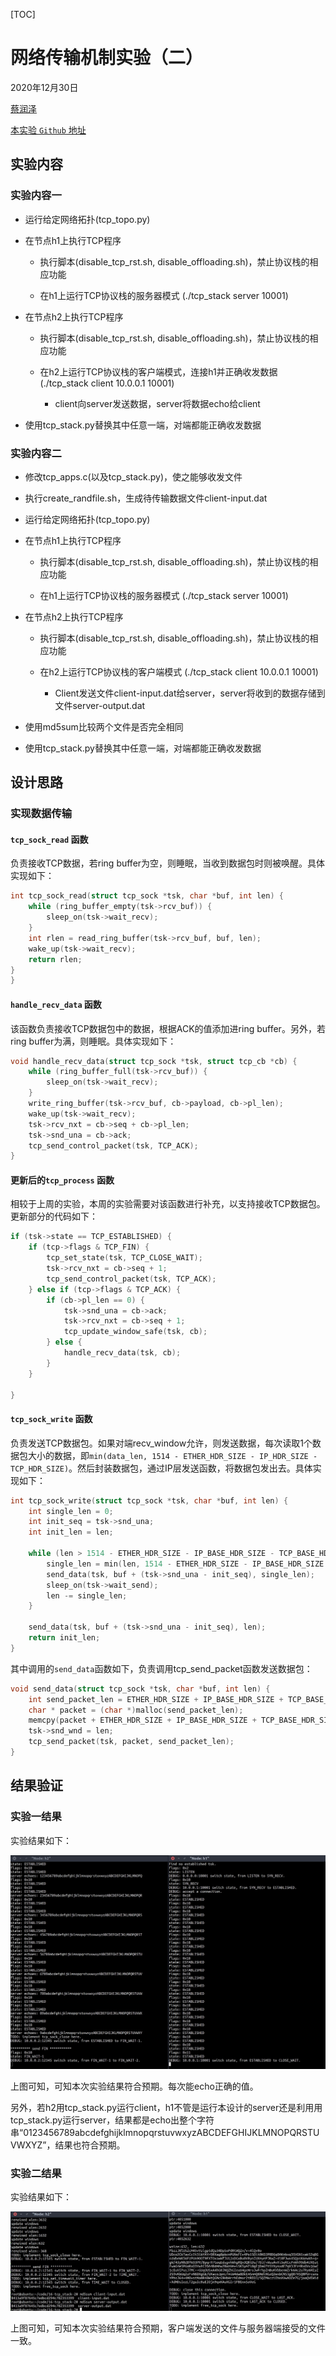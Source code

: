 [TOC]

# 网络传输机制实验（二）

2020年12月30日

[蔡润泽](https://github.com/RenzoTsai)

[本实验 `Github` 地址](https://github.com/RenzoTsai/UCAS-Computer-Network/tree/master/EXP16-TCP_Stack_2)

## 实验内容

### 实验内容一

- 运行给定网络拓扑(tcp_topo.py)

- 在节点h1上执行TCP程序

    * 执行脚本(disable_tcp_rst.sh, disable_offloading.sh)，禁止协议栈的相应功能

    * 在h1上运行TCP协议栈的服务器模式  (./tcp_stack server 10001)

- 在节点h2上执行TCP程序

    * 执行脚本(disable_tcp_rst.sh, disable_offloading.sh)，禁止协议栈的相应功能

    * 在h2上运行TCP协议栈的客户端模式，连接h1并正确收发数据  (./tcp_stack client 10.0.0.1 10001)

        - client向server发送数据，server将数据echo给client

- 使用tcp_stack.py替换其中任意一端，对端都能正确收发数据

### 实验内容二

- 修改tcp_apps.c(以及tcp_stack.py)，使之能够收发文件

- 执行create_randfile.sh，生成待传输数据文件client-input.dat

- 运行给定网络拓扑(tcp_topo.py)

- 在节点h1上执行TCP程序

    * 执行脚本(disable_tcp_rst.sh, disable_offloading.sh)，禁止协议栈的相应功能

    * 在h1上运行TCP协议栈的服务器模式  (./tcp_stack server 10001)

- 在节点h2上执行TCP程序

    * 执行脚本(disable_tcp_rst.sh, disable_offloading.sh)，禁止协议栈的相应功能

    * 在h2上运行TCP协议栈的客户端模式 (./tcp_stack client 10.0.0.1 10001)

        - Client发送文件client-input.dat给server，server将收到的数据存储到文件server-output.dat

- 使用md5sum比较两个文件是否完全相同

- 使用tcp_stack.py替换其中任意一端，对端都能正确收发数据

## 设计思路

### 实现数据传输

#### `tcp_sock_read` 函数

负责接收TCP数据，若ring buffer为空，则睡眠，当收到数据包时则被唤醒。具体实现如下：

```c
int tcp_sock_read(struct tcp_sock *tsk, char *buf, int len) {
	while (ring_buffer_empty(tsk->rcv_buf)) {
		sleep_on(tsk->wait_recv);
	}
	int rlen = read_ring_buffer(tsk->rcv_buf, buf, len);
	wake_up(tsk->wait_recv);
	return rlen;
}
}
```

#### `handle_recv_data` 函数

该函数负责接收TCP数据包中的数据，根据ACK的值添加进ring buffer。另外，若ring buffer为满，则睡眠。具体实现如下：

```c
void handle_recv_data(struct tcp_sock *tsk, struct tcp_cb *cb) {
	while (ring_buffer_full(tsk->rcv_buf)) {
		sleep_on(tsk->wait_recv);
	}
	write_ring_buffer(tsk->rcv_buf, cb->payload, cb->pl_len);
	wake_up(tsk->wait_recv);
	tsk->rcv_nxt = cb->seq + cb->pl_len;
	tsk->snd_una = cb->ack;
	tcp_send_control_packet(tsk, TCP_ACK);
}
```

#### 更新后的`tcp_process` 函数

相较于上周的实验，本周的实验需要对该函数进行补充，以支持接收TCP数据包。更新部分的代码如下：

```c
if (tsk->state == TCP_ESTABLISHED) {
    if (tcp->flags & TCP_FIN) {
        tcp_set_state(tsk, TCP_CLOSE_WAIT);
        tsk->rcv_nxt = cb->seq + 1;
        tcp_send_control_packet(tsk, TCP_ACK);
    } else if (tcp->flags & TCP_ACK) {
        if (cb->pl_len == 0) {
            tsk->snd_una = cb->ack;
            tsk->rcv_nxt = cb->seq + 1;
            tcp_update_window_safe(tsk, cb);
        } else {
            handle_recv_data(tsk, cb);
        }
    }

}
```

#### `tcp_sock_write` 函数

负责发送TCP数据包。如果对端recv_window允许，则发送数据，每次读取1个数据包大小的数据，即`min(data_len, 1514 - ETHER_HDR_SIZE - IP_HDR_SIZE - TCP_HDR_SIZE)`。然后封装数据包，通过IP层发送函数，将数据包发出去。具体实现如下：

```c
int tcp_sock_write(struct tcp_sock *tsk, char *buf, int len) {
	int single_len = 0;
	int init_seq = tsk->snd_una;
	int init_len = len;

	while (len > 1514 - ETHER_HDR_SIZE - IP_BASE_HDR_SIZE - TCP_BASE_HDR_SIZE) {
		single_len = min(len, 1514 - ETHER_HDR_SIZE - IP_BASE_HDR_SIZE - TCP_BASE_HDR_SIZE);
		send_data(tsk, buf + (tsk->snd_una - init_seq), single_len);
		sleep_on(tsk->wait_send);
		len -= single_len;
	}

	send_data(tsk, buf + (tsk->snd_una - init_seq), len);
	return init_len;
}
```

其中调用的`send_data`函数如下，负责调用tcp_send_packet函数发送数据包：

```c
void send_data(struct tcp_sock *tsk, char *buf, int len) {
	int send_packet_len = ETHER_HDR_SIZE + IP_BASE_HDR_SIZE + TCP_BASE_HDR_SIZE + len;
	char * packet = (char *)malloc(send_packet_len);
	memcpy(packet + ETHER_HDR_SIZE + IP_BASE_HDR_SIZE + TCP_BASE_HDR_SIZE, buf, len);
	tsk->snd_wnd = len;
	tcp_send_packet(tsk, packet, send_packet_len);
}
```

## 结果验证

### 实验一结果

实验结果如下：

![exp1](/EXP16-TCP_Stack_2/assets/exp1.jpg)

上图可知，可知本次实验结果符合预期。每次能echo正确的值。

另外，若h2用tcp_stack.py运行client，h1不管是运行本设计的server还是利用用tcp_stack.py运行server，结果都是echo出整个字符串“0123456789abcdefghijklmnopqrstuvwxyzABCDEFGHIJKLMNOPQRSTUVWXYZ”，结果也符合预期。

### 实验二结果

实验结果如下：

![exp2](/EXP16-TCP_Stack_2/assets/exp2.jpg)

上图可知，可知本次实验结果符合预期，客户端发送的文件与服务器端接受的文件一致。
